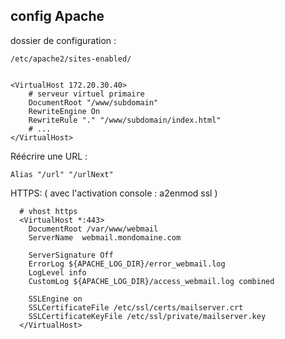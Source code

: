 ## config Apache

dossier de configuration :

    /etc/apache2/sites-enabled/


    <VirtualHost 172.20.30.40>
        # serveur virtuel primaire
        DocumentRoot "/www/subdomain"
        RewriteEngine On
        RewriteRule "." "/www/subdomain/index.html"
        # ...
    </VirtualHost>


Réécrire une URL :

    Alias "/url" "/urlNext"


HTTPS:
( avec l'activation console : a2enmod ssl )


      # vhost https
      <VirtualHost *:443>
        DocumentRoot /var/www/webmail
        ServerName  webmail.mondomaine.com

        ServerSignature Off
        ErrorLog ${APACHE_LOG_DIR}/error_webmail.log      
        LogLevel info      
        CustomLog ${APACHE_LOG_DIR}/access_webmail.log combined      

        SSLEngine on
        SSLCertificateFile /etc/ssl/certs/mailserver.crt
        SSLCertificateKeyFile /etc/ssl/private/mailserver.key
      </VirtualHost>
